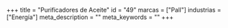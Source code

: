 +++
title = "Purificadores de Aceite"
id = "49"
marcas = ["Pall"]
industrias = ["Energía"]
meta_description = ""
meta_keywords = ""
+++
